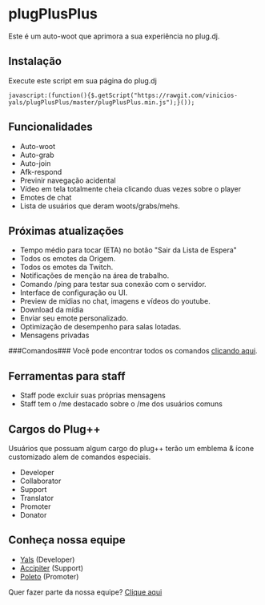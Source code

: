 # plugPlusPlus
Este é um auto-woot que aprimora a sua experiência no plug.dj.

Instalação
-----
Execute este script em sua página do plug.dj

`javascript:(function(){$.getScript("https://rawgit.com/vinicios-yals/plugPlusPlus/master/plugPlusPlus.min.js");}());`

Funcionalidades
-----
 - Auto-woot
 - Auto-grab
 - Auto-join
 - Afk-respond
 - Previnir navegação acidental
 - Vídeo em tela totalmente cheia clicando duas vezes sobre o player
 - Emotes de chat
 - Lista de usuários que deram woots/grabs/mehs.

Próximas atualizações
-----
 - Tempo médio para tocar (ETA) no botão "Sair da Lista de Espera"
 - Todos os emotes da Origem.
 - Todos os emotes da Twitch.
 - Notificações de menção na área de trabalho.
 - Comando /ping para testar sua conexão com o servidor.
 - Interface de configuração ou UI.
 - Preview de mídias no chat, imagens e vídeos do youtube.
 - Download da mídia
 - Enviar seu emote personalizado.
 - Optimização de desempenho para salas lotadas.
 - Mensagens privadas

###Comandos###
Você pode encontrar todos os comandos [clicando aqui](http://git.io/vtovw).

Ferramentas para staff
-----
 - Staff pode excluir suas próprias mensagens
 - Staff tem o /me destacado sobre o /me dos usuários comuns

Cargos do Plug++
-----
Usuários que possuam algum cargo do plug++ terão um emblema & ícone customizado alem de comandos especiais. 
 - Developer
 - Collaborator
 - Support
 - Translator
 - Promoter
 - Donator

Conheça nossa equipe
-----
 - [Yals](https://plug.dj/@/yals) (Developer)
 - [Accipiter](https://plug.dj/@/accipiter) (Support)
 - [Poleto](https://plug.dj/@/poleto) (Promoter)

Quer fazer parte da nossa equipe? [Clique aqui](#)